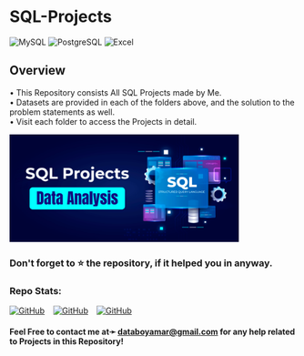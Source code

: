# SQL-Projects
<img alt="MySQL" src="https://img.shields.io/badge/MySQL-005C84?style=for-the-badge&logo=mysql&logoColor=white" /> <img alt="PostgreSQL" src="https://img.shields.io/badge/PostgreSQL-316192?style=for-the-badge&logo=postgresql&logoColor=white" /> <img alt="Excel" src="https://img.shields.io/badge/Microsoft_Excel-217346?style=for-the-badge&logo=microsoft-excel&logoColor=white" /> 


## Overview
• This Repository consists All SQL Projects made by Me.<br/>
• Datasets are provided in each of the folders above, and the solution to the problem statements as well.<br>
• Visit each folder to access the Projects in detail.

<img src="https://github.com/amark720/Amar-kumar/blob/master/ScreenShots/SQL-Projects.png" alt="Landing Page" height="50%" width="80%" />

### Don't forget to ⭐ the repository, if it helped you in anyway.<br>

### Repo Stats:
[![GitHub](https://img.shields.io/github/followers/amark720?style=social)](https://github.com/amark720)  &ensp;  [![GitHub](https://img.shields.io/github/stars/amark720/Data-Science-Projects?style=social)](https://github.com/amark720/Data-Science-Projects)  &ensp;  [![GitHub](https://img.shields.io/github/forks/amark720/Data-Science-Projects?style=social)](https://github.com/amark720/Data-Science-Projects)
#### Feel Free to contact me at➛ databoyamar@gmail.com for any help related to Projects in this Repository!
